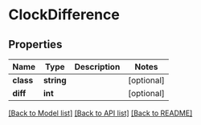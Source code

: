 # ClockDifference

## Properties
Name | Type | Description | Notes
------------ | ------------- | ------------- | -------------
**class** | **string** |  | [optional] 
**diff** | **int** |  | [optional] 

[[Back to Model list]](../README.md#documentation-for-models) [[Back to API list]](../README.md#documentation-for-api-endpoints) [[Back to README]](../README.md)


